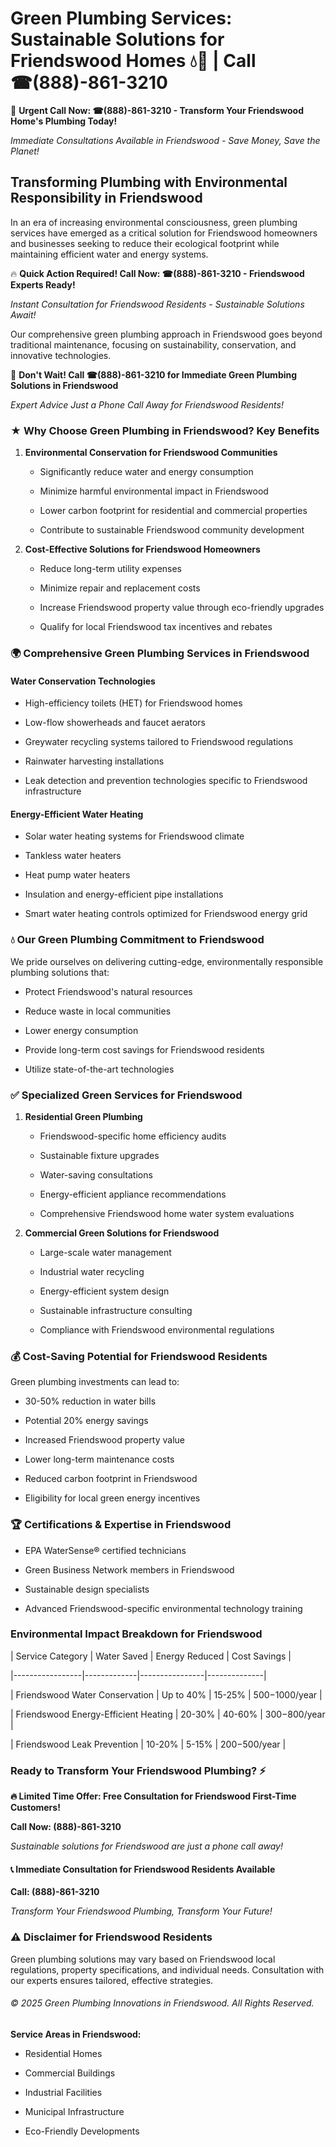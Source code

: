 # Green Plumbing Services: Sustainable Solutions for Friendswood Homes 💧🌿 | Call ☎(888)-861-3210

🚨 **Urgent Call Now: ☎(888)-861-3210 - Transform Your Friendswood Home's Plumbing Today!**
*Immediate Consultations Available in Friendswood - Save Money, Save the Planet!*

## Transforming Plumbing with Environmental Responsibility in Friendswood

In an era of increasing environmental consciousness, green plumbing services have emerged as a critical solution for Friendswood homeowners and businesses seeking to reduce their ecological footprint while maintaining efficient water and energy systems. 

🔥 **Quick Action Required! Call Now: ☎(888)-861-3210 - Friendswood Experts Ready!**
*Instant Consultation for Friendswood Residents - Sustainable Solutions Await!*

Our comprehensive green plumbing approach in Friendswood goes beyond traditional maintenance, focusing on sustainability, conservation, and innovative technologies.

🚨 **Don't Wait! Call ☎(888)-861-3210 for Immediate Green Plumbing Solutions in Friendswood**
*Expert Advice Just a Phone Call Away for Friendswood Residents!*

### ★ Why Choose Green Plumbing in Friendswood? Key Benefits

1. **Environmental Conservation for Friendswood Communities** 
   - Significantly reduce water and energy consumption
   - Minimize harmful environmental impact in Friendswood
   - Lower carbon footprint for residential and commercial properties
   - Contribute to sustainable Friendswood community development

2. **Cost-Effective Solutions for Friendswood Homeowners** 
   - Reduce long-term utility expenses
   - Minimize repair and replacement costs
   - Increase Friendswood property value through eco-friendly upgrades
   - Qualify for local Friendswood tax incentives and rebates

### 🌍 Comprehensive Green Plumbing Services in Friendswood

#### Water Conservation Technologies
- High-efficiency toilets (HET) for Friendswood homes
- Low-flow showerheads and faucet aerators
- Greywater recycling systems tailored to Friendswood regulations
- Rainwater harvesting installations
- Leak detection and prevention technologies specific to Friendswood infrastructure

#### Energy-Efficient Water Heating
- Solar water heating systems for Friendswood climate
- Tankless water heaters
- Heat pump water heaters
- Insulation and energy-efficient pipe installations
- Smart water heating controls optimized for Friendswood energy grid

### 💧 Our Green Plumbing Commitment to Friendswood

We pride ourselves on delivering cutting-edge, environmentally responsible plumbing solutions that:
- Protect Friendswood's natural resources
- Reduce waste in local communities
- Lower energy consumption
- Provide long-term cost savings for Friendswood residents
- Utilize state-of-the-art technologies

### ✅ Specialized Green Services for Friendswood

1. **Residential Green Plumbing**
   - Friendswood-specific home efficiency audits
   - Sustainable fixture upgrades
   - Water-saving consultations
   - Energy-efficient appliance recommendations
   - Comprehensive Friendswood home water system evaluations

2. **Commercial Green Solutions for Friendswood**
   - Large-scale water management
   - Industrial water recycling
   - Energy-efficient system design
   - Sustainable infrastructure consulting
   - Compliance with Friendswood environmental regulations

### 💰 Cost-Saving Potential for Friendswood Residents

Green plumbing investments can lead to:
- 30-50% reduction in water bills
- Potential 20% energy savings
- Increased Friendswood property value
- Lower long-term maintenance costs
- Reduced carbon footprint in Friendswood
- Eligibility for local green energy incentives

### 🏆 Certifications & Expertise in Friendswood

- EPA WaterSense® certified technicians
- Green Business Network members in Friendswood
- Sustainable design specialists
- Advanced Friendswood-specific environmental technology training

### Environmental Impact Breakdown for Friendswood

| Service Category | Water Saved | Energy Reduced | Cost Savings |
|-----------------|-------------|----------------|--------------|
| Friendswood Water Conservation | Up to 40% | 15-25% | $500-$1000/year |
| Friendswood Energy-Efficient Heating | 20-30% | 40-60% | $300-$800/year |
| Friendswood Leak Prevention | 10-20% | 5-15% | $200-$500/year |

### Ready to Transform Your Friendswood Plumbing? ⚡

**🔥 Limited Time Offer: Free Consultation for Friendswood First-Time Customers!**

**Call Now: (888)-861-3210**
*Sustainable solutions for Friendswood are just a phone call away!*

#### 📞 Immediate Consultation for Friendswood Residents Available

**Call: (888)-861-3210**
*Transform Your Friendswood Plumbing, Transform Your Future!*

### ⚠️ Disclaimer for Friendswood Residents

Green plumbing solutions may vary based on Friendswood local regulations, property specifications, and individual needs. Consultation with our experts ensures tailored, effective strategies.

###### © 2025 Green Plumbing Innovations in Friendswood. All Rights Reserved.

**Service Areas in Friendswood:** 
- Residential Homes
- Commercial Buildings
- Industrial Facilities
- Municipal Infrastructure
- Eco-Friendly Developments
